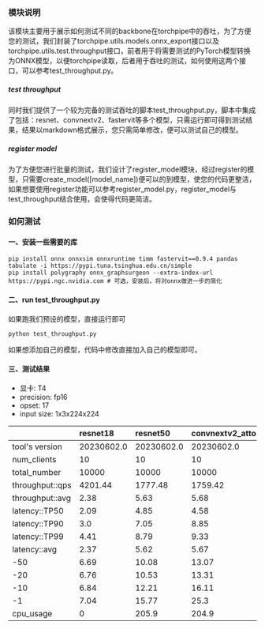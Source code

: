 
### 模块说明

该模块主要用于展示如何测试不同的backbone在torchpipe中的吞吐，为了方便您的测试，我们封装了torchpipe.utils.models.onnx_export接口以及torchpipe.utils.test.throughput接口，前者用于将需要测试的PyTorch模型转换为ONNX模型，以便torchpipe读取，后者用于吞吐的测试，如何使用这两个接口，可以参考test_throughput.py。

##### test throughput

同时我们提供了一个较为完备的测试吞吐的脚本test_throughput.py，脚本中集成了包括：resnet、convnextv2、fastervit等多个模型，只需运行即可得到测试结果，结果以markdown格式展示，您只需简单修改，便可以测试自己的模型。

##### register model

为了方便您进行批量的测试，我们设计了register_model模块，经过register的模型，只需要create_model([model_name])便可以的到模型，使您的代码更整洁，如果想要使用register功能可以参考register_model.py，register_model与test_throughput结合使用，会使得代码更简洁。


### 如何测试


#### 一、安装一些需要的库
```
pip install onnx onnxsim onnxruntime timm fastervit==0.9.4 pandas tabulate -i https://pypi.tuna.tsinghua.edu.cn/simple 
pip install polygraphy onnx_graphsurgeon --extra-index-url https://pypi.ngc.nvidia.com # 可选，安装后，将对onnx做进一步的简化
```

#### 二、run test_throughput.py

如果跑我们预设的模型，直接运行即可

```
python test_throughput.py
```

如果想添加自己的模型，代码中修改直接加入自己的模型即可。



#### 三、测试结果

* 显卡: T4
* precision: fp16
* opset: 17
* input size: 1x3x224x224

|                 | resnet18   | resnet50   | convnextv2_atto   | convnextv2_femto   | convnextv2_pico   | convnextv2_nano   | convnextv2_tiny   | faster_vit_0_224   | faster_vit_1_224   |
|:----------------|:-----------|:-----------|:------------------|:-------------------|:------------------|:------------------|:------------------|:-------------------|:-------------------|
| tool's version  | 20230602.0 | 20230602.0 | 20230602.0        | 20230602.0         | 20230602.0        | 20230602.0        | 20230602.0        | 20230602.0         | 20230602.0         |
| num_clients     | 10         | 10         | 10                | 10                 | 10                | 10                | 10                | 10                 | 10                 |
| total_number    | 10000      | 10000      | 10000             | 10000              | 10000             | 10000             | 10000             | 10000              | 10000              |
| throughput::qps | 4201.44    | 1777.48    | 1759.42           | 1494.76            | 1072.79           | 728.01            | 316.17            | 1563.81            | 1012.22            |
| throughput::avg | 2.38       | 5.63       | 5.68              | 6.69               | 9.32              | 13.74             | 31.63             | 6.39               | 9.88               |
| latency::TP50   | 2.09       | 4.85       | 4.58              | 5.43               | 7.5               | 12.73             | 27.97             | 5.85               | 9.76               |
| latency::TP90   | 3.0        | 7.05       | 8.85              | 9.44               | 13.04             | 19.28             | 40.34             | 8.14               | 12.47              |
| latency::TP99   | 4.41       | 8.79       | 9.33              | 11.04              | 13.64             | 19.8              | 85.59             | 9.86               | 13.96              |
| latency::avg    | 2.37       | 5.62       | 5.67              | 6.68               | 9.31              | 13.72             | 31.61             | 6.38               | 9.87               |
| -50             | 6.69       | 10.08      | 13.07             | 12.38              | 16.25             | 22.24             | 405.99            | 14.72              | 14.46              |
| -20             | 6.76       | 10.53      | 13.31             | 15.63              | 18.17             | 32.05             | 454.47            | 15.48              | 17.3               |
| -10             | 6.84       | 12.21      | 16.11             | 20.27              | 20.53             | 33.13             | 462.14            | 15.71              | 23.6               |
| -1              | 7.04       | 15.77      | 25.3              | 25.12              | 25.8              | 36.95             | 471.02            | 15.96              | 37.83              |
| cpu_usage       | 0          | 205.9      | 204.9             | 204.9              | 204.9             | 203.5             | 155.7             | 205.2              | 204.0              |
